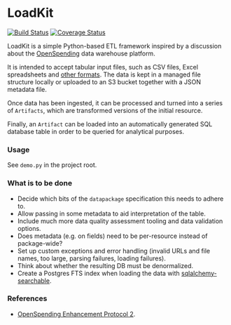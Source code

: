# LoadKit

[![Build Status](https://travis-ci.org/pudo/loadkit.png?branch=master)](https://travis-ci.org/pudo/loadkit) [![Coverage Status](https://coveralls.io/repos/pudo/loadkit/badge.svg)](https://coveralls.io/r/pudo/loadkit)

LoadKit is a simple Python-based ETL framework inspired by a discussion about the [OpenSpending](http://openspending.org) data warehouse platform.

It is intended to accept tabular input files, such as CSV files, Excel spreadsheets and [other formats](https://messytables.readthedocs.org/). The data is kept in a managed file structure locally or uploaded to an S3 bucket together with a JSON metadata file.

Once data has been ingested, it can be processed and turned into a series of ``Artifacts``, which are transformed versions of the initial resource.

Finally, an ``Artifact`` can be loaded into an automatically generated SQL database table in order to be queried for analytical purposes.

### Usage

See ``demo.py`` in the project root.

### What is to be done

* Decide which bits of the ``datapackage`` specification this needs to adhere to.
* Allow passing in some metadata to aid interpretation of the table.
* Include much more data quality assessment tooling and data validation options.
* Does metadata (e.g. on fields) need to be per-resource instead of package-wide?
* Set up custom exceptions and error handling (invalid URLs and file names, too large, parsing failures, loading failures).
* Think about whether the resulting DB must be denormalized. 
* Create a Postgres FTS index when loading the data with [sqlalchemy-searchable](https://github.com/kvesteri/sqlalchemy-searchable/).

### References

* [OpenSpending Enhancement Protocol 2](https://github.com/openspending/osep/blob/gh-pages/02-data-storage-and-data-pipeline.md).

